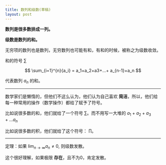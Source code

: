 ```yaml
---
title: 数列和级数(草稿)
layout: post
---
```


**数列是很多数排成一列。**

**级数是数列的和。**

无穷项的数列也是数列，无穷数列也可能有和，有和的时候，被称之为级数收敛。

和的符号 $\sum_{}$

$$
\sum_{i=1}^{n}{a_i} = 
a_1+a_2+a3+...+
a_{n-1}+a_n
$$

代表数列 $a_n$ 的和。

---

数学家们是懒惰的，但他们不这么认为，他们认为自己喜欢 **简洁**，所以，他们给每一种常用的操作（数学操作）都给了赋予了符号。

比如说很多数的和，他们就给了一个符号 $\sum_{}$。而不用写一大堆的 $a_1+a_2+a_3+...a_n$

比如说很多数的积，他们就给了这个符号： $\prod_{}$。

---

定理：如果 $\lim_{n \to \infty}
{a_n}\ne0$, 则级数发散。

这个很好理解，如果极限 **存在**，且不为0，肯定发散。


